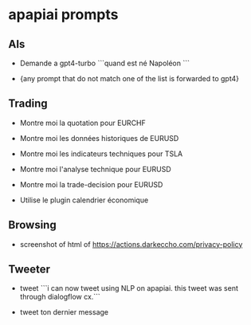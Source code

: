 # apapiai prompts

## AIs

- Demande a gpt4-turbo \`\`\`quand est né Napoléon ```

- {any prompt that do not match one of the list is forwarded to gpt4}


## Trading

- Montre moi la quotation pour EURCHF

- Montre moi les données historiques de EURUSD

- Montre moi les indicateurs techniques pour TSLA

- Montre moi l'analyse technique pour EURUSD

- Montre moi la trade-decision pour EURUSD

- Utilise le plugin calendrier économique


## Browsing

- screenshot of html of https://actions.darkeccho.com/privacy-policy


## Tweeter

- tweet \`\`\`i can now tweet using NLP on apapiai. this tweet was sent through dialogflow cx.```

- tweet ton dernier message
